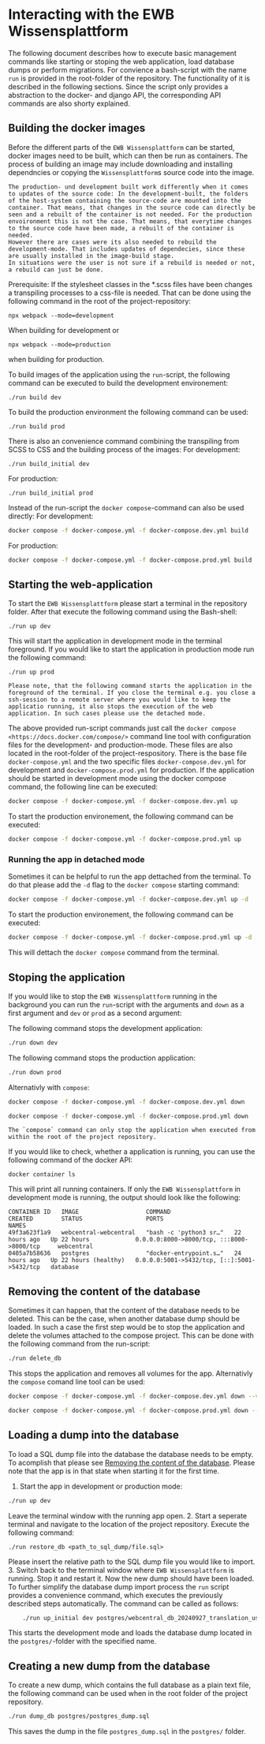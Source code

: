 # Interacting with the EWB Wissensplattform
The following document describes how to execute basic management commands like starting or stoping the web application, load database dumps or perform migrations.
For convience a bash-script with the name `run` is provided in the root-folder of the repository. The functionality of it is described in the following sections. Since the script only provides a abstraction to the docker- and django API, the corresponding API commands are also shorty explained.
## Building the docker images
Before the different parts of the `EWB Wissensplattform` can be started, docker images need to be built, which can then be run as containers. The process of building an image may include downloading and installing dependncies or copying the `Wissensplattform`s source code into the image.
```{note}
The production- und development built work differently when it comes to updates of the source code: In the development-built, the folders of the host-system containing the source-code are mounted into the container. That means, that changes in the source code can directly be seen and a rebuilt of the container is not needed. For the production envoironment this is not the case. That means, that everytime changes to the source code have been made, a rebuilt of the container is needed.
However there are cases were its also needed to rebuild the development-mode. That includes updates of dependecies, since these are usually installed in the image-build stage. 
In situations were the user is not sure if a rebuild is needed or not, a rebuild can just be done. 
```
Prerequisite:
If the stylesheet classes in the *.scss files have been changes a transpiling processes to a css-file is needed. That can be done using the following command in the root of the project-repository:
```
npx webpack --mode=development
```
When building for development or 
```
npx webpack --mode=production
```
when building for production.

To build images of the application using the `run`-script, the following command can be executed to build the development environement:
```
./run build dev
```
To build the production environment the following command can be used:
```
./run build prod
```
There is also an convenience command combining the transpiling from SCSS to CSS and the building process of the images:
For development:
```
./run build_initial dev
```
For production:
```
./run build_initial prod
```
Instead of the run-script the `docker compose`-command can also be used directly:
For development:
```bash
docker compose -f docker-compose.yml -f docker-compose.dev.yml build
```
For production:
```bash
docker compose -f docker-compose.yml -f docker-compose.prod.yml build
```

## Starting the web-application
To start the `EWB Wissensplattform` please start a terminal in the repository folder. After that execute the following command using the Bash-shell:
```{bash}
./run up dev
```
This will start the application in development mode in the terminal foreground. If you would like to start the application in production mode run the following command:
```{bash}
./run up prod
```
```{note}
Please note, that the following command starts the application in the foreground of the terminal. If you close the terminal e.g. you close a ssh-session to a remote server where you would like to keep the applicatio running, it also stops the execution of the web application. In such cases please use the detached mode. 
```
The above provided run-script commands just call the `docker compose <https://docs.docker.com/compose/>` command line tool with configuration files for the development- and production-mode. These files are also located in the root-folder of the project-respository. There is the base file `docker-compose.yml` and the two specific files `docker-compose.dev.yml` for development and `docker-compose.prod.yml` for production.
If the application should be started in development mode using the docker compose command, the following line can be executed:
```bash
docker compose -f docker-compose.yml -f docker-compose.dev.yml up
```
To start the production environement, the following command can be executed:
```bash
docker compose -f docker-compose.yml -f docker-compose.prod.yml up
```
### Running the app in detached mode
Sometimes it can be helpful to run the app dettached from the terminal. To do that please add the `-d` flag to the `docker compose` starting command:
```bash
docker compose -f docker-compose.yml -f docker-compose.dev.yml up -d
```
To start the production environement, the following command can be executed:
```bash
docker compose -f docker-compose.yml -f docker-compose.prod.yml up -d
```
This will dettach the `docker compose` command from the terminal.

## Stoping the application
If you would like to stop the `EWB Wissensplattform` running in the background you can run the `run`-script with the arguments and `down` as a first argument and `dev` or `prod` as a second argument:

The following command stops the development application:
```bash
./run down dev
```
The following command stops the production application:
```bash
./run down prod
```
Alternativly with `compose`:
```bash
docker compose -f docker-compose.yml -f docker-compose.dev.yml down
```
```bash
docker compose -f docker-compose.yml -f docker-compose.prod.yml down
```
```{note}
The `compose` command can only stop the application when executed from within the root of the project repository.
```
If you would like to check, whether a application is running, you can use the following command of the docker API:
```
docker container ls
```
This will print all running containers. If only the `EWB Wissensplattform` in development mode is running, the output should look like the following: 
```
CONTAINER ID   IMAGE                   COMMAND                  CREATED        STATUS                  PORTS                                         NAMES
49f3a623f1a9   webcentral-webcentral   "bash -c 'python3 sr…"   22 hours ago   Up 22 hours             0.0.0.0:8000->8000/tcp, :::8000->8000/tcp     webcentral
0405a7b58636   postgres                "docker-entrypoint.s…"   24 hours ago   Up 22 hours (healthy)   0.0.0.0:5001->5432/tcp, [::]:5001->5432/tcp   database
```
## Removing the content of the database
Sometimes it can happen, that the content of the database needs to be deleted. This can be the case, when another database dump should be loaded. In such a case the first step would be to stop the application and delete the volumes attached to the compose project. This can be done with the following command from the run-script:
```bash
./run delete_db
```
This stops the application and removes all volumes for the app.
Alternativly the `compose` comand line tool can be used:
```bash
docker compose -f docker-compose.yml -f docker-compose.dev.yml down --volumes
```
```bash
docker compose -f docker-compose.yml -f docker-compose.prod.yml down --volumes
```
## Loading a dump into the database
To load a SQL dump file into the database the database needs to be empty. To acomplish that please see [Removing the content of the database](##removing-the-content-of-the-database). Please note that the app is in that state when starting it for the first time.

1. Start the app in development or production mode:
```bash
./run up dev
```
Leave the terminal window with the running app open.
2. Start a seperate terminal and navigate to the location of the project repository. Execute the following command:
```
./run restore_db <path_to_sql_dump/file.sql>
```
Please insert the relative path to the SQL dump file you would like to import.
3. Switch back to the terminal window where `EWB Wissensplattform` is running. Stop it and restart it.
Now the new dump should have been loaded.
To further simplify the database dump import process the `run` script provides a convenience command, which executes the previously described steps automatically. The command can be called as follows:
```bash
    ./run up_initial dev postgres/webcentral_db_20240927_translation_use_cases_data_sufficiency.sql 
```
This starts the development mode and loads the database dump located in the `postgres/`-folder with the specified name.

## Creating a new dump from the database
To create a new dump, which contains the full database as a plain text file, the following command can be used when in the root folder of the project repository.
```bash
./run dump_db postgres/postgres_dump.sql 
```
This saves the dump in the file `postgres_dump.sql` in the `postgres/` folder.
